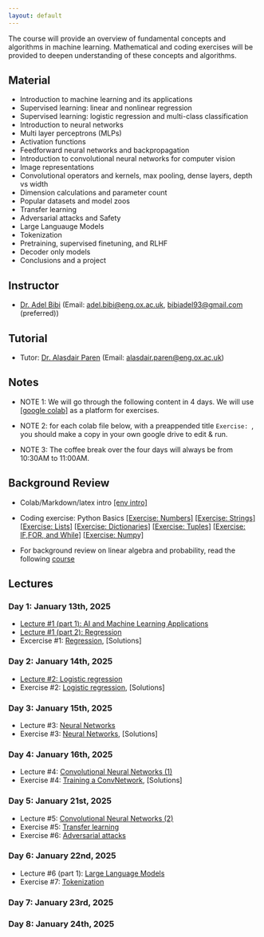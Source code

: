 ```yaml
---
layout: default
---
```


The course will provide an overview of fundamental concepts and algorithms in machine learning. Mathematical and coding exercises will be provided to deepen understanding of these concepts and algorithms.

## Material

* Introduction to machine learning and its applications
* Supervised learning: linear and nonlinear regression
* Supervised learning: logistic regression and multi-class classification 
* Introduction to neural networks
* Multi layer perceptrons (MLPs)
* Activation functions
* Feedforward neural networks and backpropagation
* Introduction to convolutional neural networks for computer vision
* Image representations
* Convolutional operators and kernels, max pooling, dense layers, depth vs width
* Dimension calculations and parameter count
* Popular datasets and model zoos
* Transfer learning
* Adversarial attacks and Safety
* Large Languauge Models
* Tokenization
* Pretraining, supervised finetuning, and RLHF
* Decoder only models
* Conclusions and a project

## Instructor
* [Dr. Adel Bibi](www.adelbibi.com) (Email: adel.bibi@eng.ox.ac.uk, bibiadel93@gmail.com (preferred))

## Tutorial
* Tutor: [Dr. Alasdair Paren](https://www.linkedin.com/in/alasdair-paren-a66b88113/?originalSubdomain=uk) (Email: alasdair.paren@eng.ox.ac.uk)

##  Notes

* NOTE 1: We will go through the following content in 4 days. We will use [[google colab]](https://colab.research.google.com/) as a platform for exercises.

* NOTE 2: for each colab file below, with a preappended title ``Exercise: ``, you should make a copy in your own google drive to edit & run.

* NOTE 3: The coffee break over the four days will always be from 10:30AM to 11:00AM.


## Background Review

* Colab/Markdown/latex intro [[env intro]](https://colab.research.google.com/drive/1DHVIdXVouXhQmnusmR-JLGBqT2_TsxCF?usp=sharing)

* Coding exercise: Python Basics [[Exercise: Numbers]](https://drive.google.com/file/d/1Dvi52KRhzs3DPfKk2S8xOoD-8Qkw_cWc/view?usp=sharing) [[Exercise: Strings]](https://drive.google.com/file/d/1W60mjg8OamaEcJUOwUSqHw-9sGsuEoRs/view?usp=sharing) [[Exercise: Lists]](https://drive.google.com/file/d/1rGgZ7PLKJlAOYCdfQYuGNum6XpLxsDJe/view?usp=sharing) [[Exercise: Dictionaries]](https://drive.google.com/file/d/1n3lnSxw95qQPgEBuETAcbBuzvP4q3AVi/view?usp=sharing) [[Exercise: Tuples]](https://drive.google.com/file/d/1ueSkcihb4pFvfO04-FUpQQLVvbklxfiA/view?usp=sharing) [[Exercise: IF,FOR, and While]](https://drive.google.com/file/d/1T9GW2bi8Tfm81-sFOt4oGS8DXyb2aJTV/view?usp=sharing) [[Exercise: Numpy]](https://drive.google.com/file/d/1ZPevA5ebIkOpRXENtGdP1QIfpLMgOy2Y/view?usp=sharing)

* For background review on linear algebra and probability, read the following [course](https://github.com/Rabbia-Hassan/Mathematics-for-Machine-Learning-and-Data-Science-Specialization-by-DeepLearning.AI)


## Lectures
### Day 1: January 13th, 2025
* [Lecture #1 (part 1): AI and Machine Learning Applications](https://docs.google.com/presentation/d/16BPOblC_rsZ63KKaONjh4sWHZofM6KIk/edit?usp=sharing&ouid=102364519369546893633&rtpof=true&sd=true)
* [Lecture #1 (part 2): Regression](https://drive.google.com/file/d/1kFD4oikypxMG8kj3Yy-BUKSlpyAhlwzP/view?usp=sharing)
* Excercise #1: [Regression](https://drive.google.com/file/d/1LhyYDZJFx_XnnOshIDM440KpCW0O2ss5/view?usp=sharing), [Solutions]
<!-- 
https://drive.google.com/file/d/17f8VIPAKd1yggilQlRqaqwKKw4TgTT0L/view?usp=sharing
-->

### Day 2: January 14th, 2025
* [Lecture #2: Logistic regression](https://drive.google.com/file/d/1wIKKcjnbEmllolP0Wnfoy3SYiPlkb5pF/view?usp=sharing)
* Exercise #2: [Logistic regression](https://colab.research.google.com/drive/1LN_bDbrTaUx_OVCFdsJLJgSbwo5AZbOx?usp=sharing), [Solutions]
<!--
(https://drive.google.com/file/d/1M-ew-r4VYyQxqfG80Fn4SeroENTirVVd/view?usp=sharing)
-->

### Day 3: January 15th, 2025
* Lecture #3: [Neural Networks](https://drive.google.com/file/d/1ZKQFxSnYmum7nx6dVBh0x9PDCbfHCTY9/view?usp=sharing)
* Exercise #3: [Neural Networks](https://drive.google.com/file/d/193O-DetZNEzCS71Vyd4rJRB_QX99_J0j/view?usp=sharing), [Solutions]
<!--
(https://drive.google.com/file/d/1M-ew-r4VYyQxqfG80Fn4SeroENTirVVd/view?usp=sharing)
-->

### Day 4: January 16th, 2025
* Lecture #4: [Convolutional Neural Networks (1)](https://drive.google.com/file/d/1mpeuoDp4DB25iAQZlZADEOAvrP6HWulX/view?usp=sharing)
* Exercise #4: [Training a ConvNetwork](https://drive.google.com/file/d/1VRaL0Fk0-UJz767greK97zc0-K-3nb0T/view?usp=sharing), [Solutions]
<!--
(https://drive.google.com/file/d/1iOJGqpXIqvJZWwJKSNUYkaFR1TP75k5n/view?usp=sharing)
-->

### Day 5: January 21st, 2025
* Lecture #5: [Convolutional Neural Networks (2)](https://drive.google.com/file/d/1Z3R8WoydXJpWonsirwYMeUmrlHgjdwbo/view?usp=sharing)
* Exercise #5: [Transfer learning](https://drive.google.com/file/d/15_f_06WwGXxRAu5X7RC9J13ubnUSSPYw/view?usp=sharing)
* Exercise #6: [Adversarial attacks](https://drive.google.com/file/d/1CMft1ZJQ0XHh8RIfO4AbA0Vapcnt5eTJ/view?usp=sharing)

### Day 6: January 22nd, 2025
* Lecture #6 (part 1): [Large Language Models](https://docs.google.com/presentation/d/18VLkjyBmv0MXSprZKbwuMmiNUvpxqY3f/edit?usp=sharing&ouid=102364519369546893633&rtpof=true&sd=true)
* Exercise #7: [Tokenization](https://colab.research.google.com/drive/1ngFPLU8VLso8EUso68LojkmxkbJf5ces?usp=sharing)


### Day 7: January 23rd, 2025

### Day 8: January 24th, 2025




<!-- 
### Day 7: August 22nd, 2024
* Lecture #5: [LLM part 1](xx)

### Day 8: August 22nd, 2024
* Lecture #5: [LLM part 2](xx)


## Acknowledgments

Thanks to [Hasan Hammoud](https://hasanhammoud.com/) for the help in preparing some exercises.
-->
